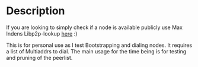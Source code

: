 # Description 
If you are looking to simply check if a node is available publicly use Max Indens Libp2p-lookup [here](https://github.com/mxinden/libp2p-lookup) :) 

This is for personal use as I test Bootstrapping and dialing nodes. It requires a list of Multiaddrs to dial. The main usage for the time being is for testing and pruning of the peerlist. 
